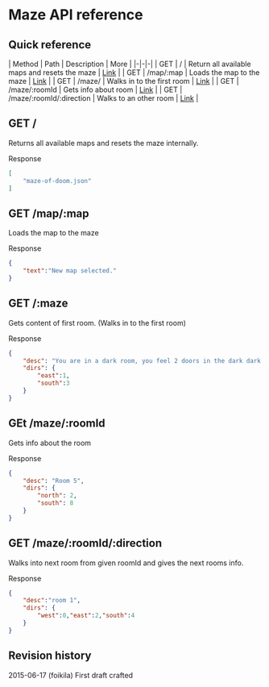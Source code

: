 # Maze API reference



Quick reference
---------------

| Method | Path | Description | More |
|-|-|-|
| GET | / | Return all available maps and resets the maze | [Link](#return-all-available-maps-and-resets-the-maze) |
| GET | /map/:map | Loads the map to the maze | [Link](#loads-the-map-to-the-maze) |
| GET | /maze/ | Walks in to the first room  | [Link](#walks-in-to-the-first-room) |
| GET | /maze/:roomId | Gets info about room | [Link](#gets-info-about-room) |
| GET | /maze/:roomId/:direction | Walks to an other room | [Link](#walks-to-an-other-room) |



[](#return-all-available-maps-and-resets-the-maze)
## GET /
Returns all available maps and resets the maze internally.

Response
```json
[
    "maze-of-doom.json"
]
```

[](#loads-the-map-to-the-maze)
## GET /map/:map
Loads the map to the maze

Response
```json
{
    "text":"New map selected."
}
```

[](#walks-in-to-the-first-room)
## GET /:maze
Gets content of first room. (Walks in to the first room)

Response
```json
{
    "desc": "You are in a dark room, you feel 2 doors in the dark dark room",
    "dirs": {
        "east":1,
        "south":3
    }
}
```

[](#gets-info-about-room)
## GEt /maze/:roomId
Gets info about the room

Response
```json
{
    "desc": "Room 5",
    "dirs": {
        "north": 2,
        "south": 8
    }
}
```

[](#walks-to-an-other-room)
## GET /maze/:roomId/:direction
Walks into next room from given roomId and gives the next rooms info.


Response
```json
{
    "desc":"room 1",
    "dirs": {
        "west":0,"east":2,"south":4
    }
}
```

Revision history
------------------------------

2015-06-17 (foikila) First draft crafted

